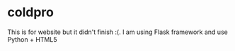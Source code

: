 # coldpro

This is for website but it didn't finish :(. I am using Flask framework and use Python + HTML5

